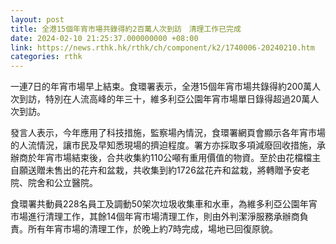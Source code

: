 ```yaml
---
layout: post
title: 全港15個年宵市場共錄得約2百萬人次到訪　清理工作已完成
date: 2024-02-10 21:25:37.000000000 +08:00
link: https://news.rthk.hk/rthk/ch/component/k2/1740006-20240210.htm
categories: rthk
---
```


一連7日的年宵市場早上結束。食環署表示，全港15個年宵市場共錄得約200萬人次到訪，特別在人流高峰的年三十，維多利亞公園年宵市場單日錄得超過20萬人次到訪。

發言人表示，今年應用了科技措施，監察場內情況，食環署網頁會顯示各年宵市場的人流情況，讓市民及早知悉現場的擠迫程度。署方亦採取多項減廢回收措施，承辦商於年宵市場結束後，合共收集約110公噸有重用價值的物資。至於由花檔檔主自願送贈未售出的花卉和盆栽，共收集到約1726盆花卉和盆栽，將轉贈予安老院、院舍和公立醫院。

食環署共動員228名員工及調動50架次垃圾收集車和水車，為維多利亞公園年宵市場進行清理工作，其餘14個年宵市場清理工作，則由外判潔淨服務承辦商負責。所有年宵市場的清理工作，於晚上約7時完成，場地已回復原貌。
